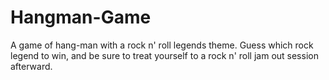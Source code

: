 # Hangman-Game
A game of hang-man with a rock n' roll legends theme. Guess which rock legend to win, and be sure to treat yourself to a rock n' roll jam out session afterward.
